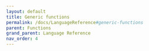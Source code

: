 ```yaml
---
layout: default
title: Generic functions
permalink: /docs/LanguageReference#generic-functions
parent: Functions
grand_parent: Language Reference
nav_order: 4
---
```

